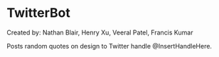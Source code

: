 # TwitterBot
Created by: Nathan Blair, Henry Xu, Veeral Patel, Francis Kumar  

Posts random quotes on design to Twitter handle @InsertHandleHere.

